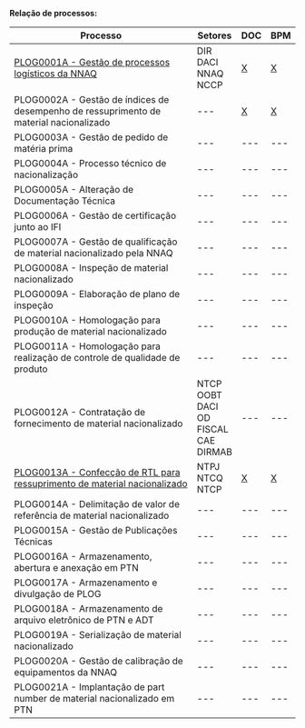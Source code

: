**Relação de processos:**

| Processo | Setores | DOC | BPM |
| ---      | ---     | --- | --- |
| [PLOG0001A - Gestão de processos logísticos da NNAQ](PLOG0001A.pdf) | DIR <br> DACI <br> NNAQ <br> NCCP | [X](PLOG0001A.docx) | [X](PLOG0001A.bpm) |
| PLOG0002A - Gestão de índices de desempenho de ressuprimento de material nacionalizado | ---     | [X](PLOG0002A.docx) | [X](PLOG0002A.bpm) |
| PLOG0003A - Gestão de pedido de matéria prima | ---     | --- | --- |
| PLOG0004A - Processo técnico de nacionalização | ---     | --- | --- |
| PLOG0005A - Alteração de Documentação Técnica | ---     | --- | --- |
| PLOG0006A - Gestão de certificação junto ao IFI | ---     | --- | --- |
| PLOG0007A - Gestão de qualificação de material nacionalizado pela NNAQ | ---     | --- | --- |
| PLOG0008A - Inspeção de material nacionalizado | ---     | --- | --- |
| PLOG0009A - Elaboração de plano de inspeção | ---     | --- | --- |
| PLOG0010A - Homologação para produção de material nacionalizado | ---     | --- | --- |
| PLOG0011A - Homologação para realização de controle de qualidade de produto | ---     | --- | --- |
| PLOG0012A - Contratação de fornecimento de material nacionalizado | NTCP <br> OOBT <br> DACI <br> OD <br> FISCAL <br> CAE <br> DIRMAB | --- | --- |
| [PLOG0013A - Confecção de RTL para ressuprimento de material nacionalizado](PLOG0013A.pdf) | NTPJ <br> NTCQ <br> NTCP  | [X](PLOG0013A.docx) | [X](PLOG0013A.bpm) | 
| PLOG0014A - Delimitação de valor de referência de material nacionalizado | ---     | --- | --- |
| PLOG0015A - Gestão de Publicações Técnicas | ---     | --- | --- |
| PLOG0016A - Armazenamento, abertura e anexação em PTN | ---     | --- | --- |
| PLOG0017A - Armazenamento e divulgação de PLOG | ---     | --- | --- |
| PLOG0018A - Armazenamento de arquivo eletrônico de PTN e ADT | ---     | --- | --- |
| PLOG0019A - Serialização de material nacionalizado | ---     | --- | --- |
| PLOG0020A - Gestão de calibração de equipamentos da NNAQ | ---     | --- | --- |
| PLOG0021A - Implantação de part number de material nacionalizado em PTN | ---     | --- | --- |

